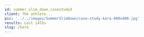 ```yaml
---
id: summer_slim_down_casestudy3
client: The athlete...
pic: '../../images/SummerSlimDown/case-study-kara-400x400.jpg'
results: Lost 14lbs
slug: /kara
---
```

